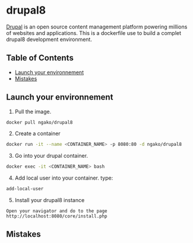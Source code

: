 # drupal8

[Drupal](https://www.drupal.org/home) is an open source content management platform powering millions of websites and applications.
This is a dockerfile use to build a complet drupal8 development environment.

## Table of Contents

* [Launch your environnement](#launch-your-environnement)
* [Mistakes](#mistakes)

## Launch your environnement
1) Pull the image.
```bash
docker pull ngako/drupal8
```
2) Create a container
```bash
docker run -it --name <CONTAINER_NAME> -p 8080:80 -d ngako/drupal8
```
3) Go into your drupal container.
```bash
docker exec -it <CONTAINER_NAME> bash
```
4) Add local user into your container.
type:
```bash
add-local-user
``` 
5) Install your drupal8 instance
```
Open your navigator and do to the page http://localhost:8080/core/install.php
```

## Mistakes
